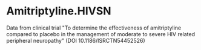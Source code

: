 # Amitriptyline.HIVSN
Data from clinical trial "To determine the effectiveness of amitriptyline compared to placebo in the management of moderate to severe HIV related peripheral neuropathy" (DOI 10.1186/ISRCTN54452526)
